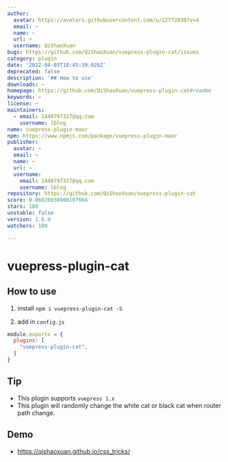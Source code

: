 ```yaml
---
author:
  avatar: https://avatars.githubusercontent.com/u/22772830?v=4
  email: ~
  name: ~
  url: ~
  username: QiShaoXuan
bugs: https://github.com/QiShaoXuan/vuepress-plugin-cat/issues
category: plugin
date: '2022-04-03T18:45:39.026Z'
deprecated: false
description: '## How to use'
downloads: ~
homepage: https://github.com/QiShaoXuan/vuepress-plugin-cat#readme
keywords: ~
license: ~
maintainers:
  - email: 1440797327@qq.com
    username: lblog
name: vuepress-plugin-maor
npm: https://www.npmjs.com/package/vuepress-plugin-maor
publisher:
  avatar: ~
  email: ~
  name: ~
  url: ~
  username:
    email: 1440797327@qq.com
    username: lblog
repository: https://github.com/QiShaoXuan/vuepress-plugin-cat
score: 0.06026038908107664
stars: 180
unstable: false
version: 1.0.9
watchers: 180

---
```


# vuepress-plugin-cat

## How to use

1. install `npm i vuepress-plugin-cat -S`

2. add in `config.js`

```js
module.exports = {
  plugins: [
    "vuepress-plugin-cat",
  ]
}
```

## Tip

- This plugin supports `vuepress 1.x`
- This plugin will randomly change the white cat or black cat when router path change.

## Demo

- https://qishaoxuan.github.io/css_tricks/
